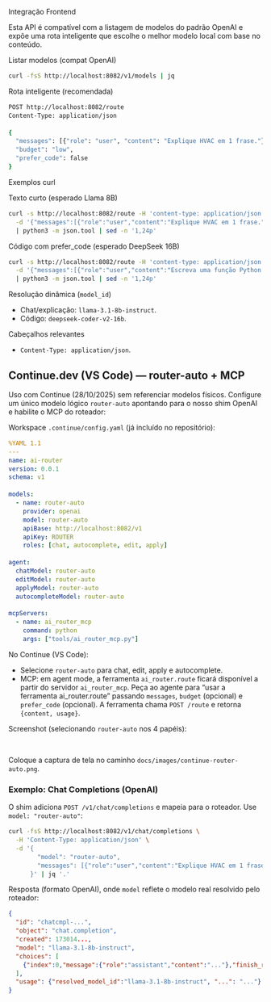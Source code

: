 Integração Frontend

Esta API é compatível com a listagem de modelos do padrão OpenAI e expõe uma rota inteligente que escolhe o melhor modelo local com base no conteúdo.

Listar modelos (compat OpenAI)
```bash
curl -fsS http://localhost:8082/v1/models | jq
```

Rota inteligente (recomendada)
```bash
POST http://localhost:8082/route
Content-Type: application/json

{
  "messages": [{"role": "user", "content": "Explique HVAC em 1 frase."}],
  "budget": "low",
  "prefer_code": false
}
```

Exemplos curl

Texto curto (esperado Llama 8B)
```bash
curl -s http://localhost:8082/route -H 'content-type: application/json' \
  -d '{"messages":[{"role":"user","content":"Explique HVAC em 1 frase."}]}' \
  | python3 -m json.tool | sed -n '1,24p'
```

Código com prefer_code (esperado DeepSeek 16B)
```bash
curl -s http://localhost:8082/route -H 'content-type: application/json' \
  -d '{"messages":[{"role":"user","content":"Escreva uma função Python soma(n1,n2) com docstring."}],"prefer_code":true}' \
  | python3 -m json.tool | sed -n '1,24p'
```

Resolução dinâmica (`model_id`)
- Chat/explicação: `llama-3.1-8b-instruct`.
- Código: `deepseek-coder-v2-16b`.

Cabeçalhos relevantes
- `Content-Type: application/json`.

## Continue.dev (VS Code) — router-auto + MCP

Uso com Continue (28/10/2025) sem referenciar modelos físicos. Configure um único modelo lógico `router-auto` apontando para o nosso shim OpenAI e habilite o MCP do roteador:

Workspace `.continue/config.yaml` (já incluído no repositório):
```yaml
%YAML 1.1
---
name: ai-router
version: 0.0.1
schema: v1

models:
  - name: router-auto
    provider: openai
    model: router-auto
    apiBase: http://localhost:8082/v1
    apiKey: ROUTER
    roles: [chat, autocomplete, edit, apply]

agent:
  chatModel: router-auto
  editModel: router-auto
  applyModel: router-auto
  autocompleteModel: router-auto

mcpServers:
  - name: ai_router_mcp
    command: python
    args: ["tools/ai_router_mcp.py"]
```

No Continue (VS Code):
- Selecione `router-auto` para chat, edit, apply e autocomplete.
- MCP: em agent mode, a ferramenta `ai_router.route` ficará disponível a partir do servidor `ai_router_mcp`. Peça ao agente para “usar a ferramenta ai_router.route” passando `messages`, `budget` (opcional) e `prefer_code` (opcional). A ferramenta chama `POST /route` e retorna `{content, usage}`.

Screenshot (selecionando `router-auto` nos 4 papéis):

![Continue VS Code — router-auto em chat/edit/apply/autocomplete](docs/images/continue-router-auto.png)

Coloque a captura de tela no caminho `docs/images/continue-router-auto.png`.

### Exemplo: Chat Completions (OpenAI)

O shim adiciona `POST /v1/chat/completions` e mapeia para o roteador. Use `model: "router-auto"`:

```bash
curl -fsS http://localhost:8082/v1/chat/completions \
  -H 'Content-Type: application/json' \
  -d '{
        "model": "router-auto",
        "messages": [{"role":"user","content":"Explique HVAC em 1 frase."}]
      }' | jq '.'
```

Resposta (formato OpenAI), onde `model` reflete o modelo real resolvido pelo roteador:
```json
{
  "id": "chatcmpl-...",
  "object": "chat.completion",
  "created": 173014...,
  "model": "llama-3.1-8b-instruct",
  "choices": [
    {"index":0,"message":{"role":"assistant","content":"..."},"finish_reason":"stop"}
  ],
  "usage": {"resolved_model_id":"llama-3.1-8b-instruct", "...": "..."}
}
```
